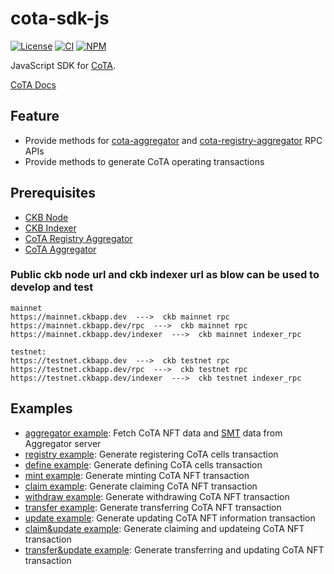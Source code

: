 # cota-sdk-js

[![License](https://img.shields.io/badge/license-MIT-green)](https://github.com/nervina-labs/cota-sdk-js/blob/develop/LICENSE)
[![CI](https://github.com/nervina-labs/cota-sdk-js/actions/workflows/build.yml/badge.svg?branch=develop)](https://github.com/nervina-labs/cota-sdk-js/actions)
[![NPM](https://img.shields.io/npm/v/@nervina-labs/cota-sdk/latest.svg)](https://www.npmjs.com/package/@nervina-labs/cota-sdk)

JavaScript SDK for [CoTA](https://talk.nervos.org/t/rfc-cota-a-compact-token-aggregator-standard-for-extremely-low-cost-nfts-and-fts/6338).

[CoTA Docs](https://developer.mibao.net/docs/develop/cota/overview)

## Feature

- Provide methods for [cota-aggregator](https://github.com/nervina-labs/cota-aggregator) and [cota-registry-aggregator](https://github.com/nervina-labs/cota-registry-aggregator) RPC APIs
- Provide methods to generate CoTA operating transactions

## Prerequisites

- [CKB Node](https://docs.nervos.org/docs/basics/guides/testnet)
- [CKB Indexer](https://github.com/nervosnetwork/ckb-indexer)
- [CoTA Registry Aggregator](https://github.com/nervina-labs/cota-registry-aggregator)
- [CoTA Aggregator](https://github.com/nervina-labs/cota-aggregator)

### Public ckb node url and ckb indexer url as blow can be used to develop and test

```
mainnet
https://mainnet.ckbapp.dev  --->  ckb mainnet rpc
https://mainnet.ckbapp.dev/rpc  --->  ckb mainnet rpc
https://mainnet.ckbapp.dev/indexer  --->  ckb mainnet indexer_rpc

testnet:
https://testnet.ckbapp.dev  --->  ckb testnet rpc
https://testnet.ckbapp.dev/rpc  --->  ckb testnet rpc
https://testnet.ckbapp.dev/indexer  --->  ckb testnet indexer_rpc
```

## Examples

- [aggregator example](https://github.com/nervina-labs/cota-sdk-js/blob/develop/example/aggregator.ts): Fetch CoTA NFT data and [SMT](https://github.com/nervosnetwork/sparse-merkle-tree) data from Aggregator server
- [registry example](https://github.com/nervina-labs/cota-sdk-js/blob/develop/example/registry.ts): Generate registering CoTA cells transaction
- [define example](https://github.com/nervina-labs/cota-sdk-js/blob/develop/example/define.ts): Generate defining CoTA cells transaction
- [mint example](https://github.com/nervina-labs/cota-sdk-js/blob/develop/example/mint.ts): Generate minting CoTA NFT transaction
- [claim example](https://github.com/nervina-labs/cota-sdk-js/blob/develop/example/claim.ts): Generate claiming CoTA NFT transaction
- [withdraw example](https://github.com/nervina-labs/cota-sdk-js/blob/develop/example/withdraw.ts): Generate withdrawing CoTA NFT transaction
- [transfer example](https://github.com/nervina-labs/cota-sdk-js/blob/develop/example/transfer.ts): Generate transferring CoTA NFT transaction
- [update example](https://github.com/nervina-labs/cota-sdk-js/blob/develop/example/update.ts): Generate updating CoTA NFT information transaction
- [claim&update example](https://github.com/nervina-labs/cota-sdk-js/blob/develop/example/claim-update.ts): Generate claiming and updateing CoTA NFT transaction
- [transfer&update example](https://github.com/nervina-labs/cota-sdk-js/blob/develop/example/transfer-update.ts): Generate transferring and updating CoTA NFT transaction
